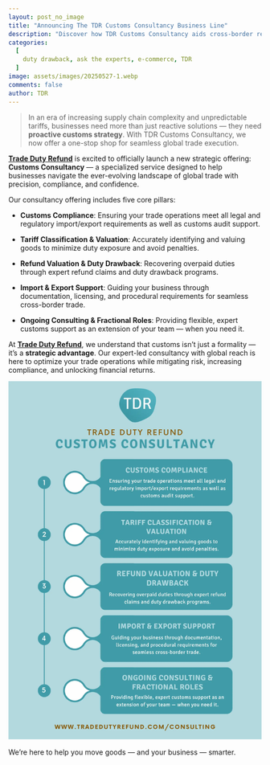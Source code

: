 ```yaml
---
layout: post_no_image
title: "Announcing The TDR Customs Consultancy Business Line"
description: "Discover how TDR Customs Consultancy aids cross-border retailers with duty refunds, compliance, and strategic trade solutions."
categories:
  [
    duty drawback, ask the experts, e-commerce, TDR
  ]
image: assets/images/20250527-1.webp
comments: false
author: TDR
---
```

> In an era of increasing supply chain complexity and unpredictable tariffs, businesses need more than just reactive solutions — they need **proactive customs strategy**. With TDR Customs Consultancy, we now offer a one-stop shop for seamless global trade execution.

[**Trade Duty Refund**](https://tradedutyrefund.com?utm_source=Blog&utm_medium=Article&utm_campaign=20250527Article) is excited to officially launch a new strategic offering: **Customs Consultancy** — a specialized service designed to help businesses navigate the ever-evolving landscape of global trade with precision, compliance, and confidence.

Our consultancy offering includes five core pillars:

- **Customs Compliance**: Ensuring your trade operations meet all legal and regulatory import/export requirements as well as customs audit support.

- **Tariff Classification & Valuation**: Accurately identifying and valuing goods to minimize duty exposure and avoid penalties.

- **Refund Valuation & Duty Drawback**: Recovering overpaid duties through expert refund claims and duty drawback programs.

- **Import & Export Support**: Guiding your business through documentation, licensing, and procedural requirements for seamless cross-border trade.

- **Ongoing Consulting & Fractional Roles**: Providing flexible, expert customs support as an extension of your team — when you need it.

At [**Trade Duty Refund**](https://tradedutyrefund.com?utm_source=Blog&utm_medium=Article&utm_campaign=20250527Article), we understand that customs isn’t just a formality — it’s a **strategic advantage**. Our expert-led consultancy with global reach is here to optimize your trade operations while mitigating risk, increasing compliance, and unlocking financial returns.

![Image description](/assets/images/20250527-2.webp)


We’re here to help you move goods — and your business — smarter.